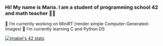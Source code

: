 ### Hi! My name is Maria. I am a student of programming school 42 and math teacher 👩‍🏫
🔭 I’m currently working on MiniRT (render simple Computer-Generated-Images)
🌱 I’m currently learning C and Python DS

[![jmabel's 42 stats](https://badge42.vercel.app/api/v2/cl8n4u26d00490hl3v3hx7uap/stats?cursusId=21&coalitionId=92)](https://github.com/JaeSeoKim/badge42)

<!--
**MariaKorshunova/MariaKorshunova** is a ✨ _special_ ✨ repository because its `README.md` (this file) appears on your GitHub profile.

Here are some ideas to get you started:

- 🔭 I’m currently working on ...
- 🌱 I’m currently learning ...
- 👯 I’m looking to collaborate on ...
- 🤔 I’m looking for help with ...
- 💬 Ask me about ...
- 📫 How to reach me: ...
- 😄 Pronouns: ...
- ⚡ Fun fact: ...
-->
